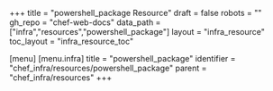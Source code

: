 +++
title = "powershell_package Resource"
draft = false
robots = ""
gh_repo = "chef-web-docs"
data_path = ["infra","resources","powershell_package"]
layout = "infra_resource"
toc_layout = "infra_resource_toc"

[menu]
  [menu.infra]
    title = "powershell_package"
    identifier = "chef_infra/resources/powershell_package"
    parent = "chef_infra/resources"
+++

<!-- The contents of this page are automatically generated from the powershell_package.yaml file in the data directory. -->
<!-- To suggest a change, edit the https://github.com/chef/chef/blob/master/lib/chef/resource/powershell_package.rb file
      and submit a pull request to the https://github.com/chef/chef repository. -->
